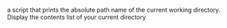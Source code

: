  a script that prints the absolute path name of the current working directory.
Display the contents list of your current directory
